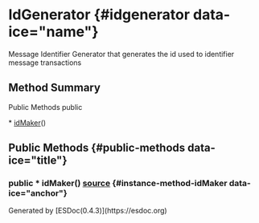 IdGenerator {#idgenerator data-ice="name"}
===========

<div class="description" data-ice="description">

Message Identifier Generator that generates the id used to identifier
message transactions

</div>

</div>
<div data-ice="methodSummary">

Method Summary
--------------

Public Methods <span class="access" data-ice="access">public</span>
<span class="override" data-ice="override"></span>
<div>

<span data-ice="generator">\*</span> <span
data-ice="name"><span>[idMaker](../../../class/src/message-factory/MessageFactory.js~IdGenerator.html#instance-method-idMaker)</span></span><span
data-ice="signature">()</span>

</div>

<div>

</div>

</div>

<div data-ice="methodDetails">

Public Methods {#public-methods data-ice="title"}
--------------

<div class="detail" data-ice="detail">

### <span class="access" data-ice="access">public</span> <span data-ice="generator">\*</span> <span data-ice="name">idMaker</span><span data-ice="signature">()</span> <span class="right-info"> <span data-ice="source"><span>[source](../../../file/src/message-factory/MessageFactory.js.html#lineNumber219)</span></span> </span> {#instance-method-idMaker data-ice="anchor"}

<div data-ice="properties">

</div>

</div>

</div>

</div>
Generated by [ESDoc<span
data-ice="esdocVersion">(0.4.3)</span>](https://esdoc.org)
